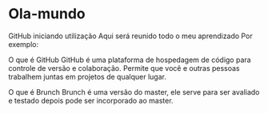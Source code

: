 # Ola-mundo
GitHub iniciando utilização
Aqui será reunido todo o meu aprendizado
Por exemplo:

O que é GitHub
GitHub é uma plataforma de hospedagem de código para controle de versão e colaboração. Permite que você e outras pessoas trabalhem juntas em projetos de qualquer lugar.

O que é Brunch
Brunch é uma versão do master, ele serve para ser avaliado e testado depois pode ser incorporado ao master.

